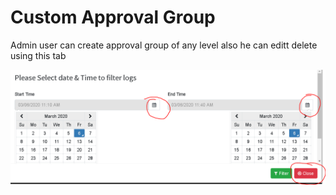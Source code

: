 # Custom Approval Group

Admin user can create approval group of any level also he can editt delete using this tab

![](../../.gitbook/assets/image%20%28187%29.png)

